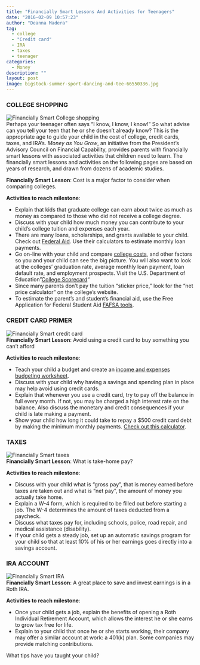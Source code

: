 ```yaml
---
title: "Financially Smart Lessons And Activities for Teenagers"
date: "2016-02-09 10:57:23"
author: "Deanna Madera"
tag:
  - college
  - "Credit card"
  - IRA
  - taxes
  - teenager
categories:
  - Money
description: ""
layout: post
image: bigstock-summer-sport-dancing-and-tee-66550336.jpg
---
```


### COLLEGE SHOPPING

![Financially Smart College shopping](http://moderntips.com/wp-content/uploads/2016/02/bigstock-Perspective-Students-83957537-1024x681.jpg)  
Perhaps your teenager often says “I know, I know, I know!” So what advise can you tell your teen that he or she doesn’t already know? This is the appropriate age to guide your child in the cost of college, credit cards, taxes, and IRA’s. _Money as You Grow_, an initiative from the President’s Advisory Council on Financial Capability, provides parents with financially smart lessons with associated activities that children need to learn. The financially smart lessons and activities on the following pages are based on years of research, and drawn from dozens of academic studies.

**Financially Smart Lesson**: Cost is a major factor to consider when comparing colleges.

**Activities to reach milestone**:

- Explain that kids that graduate college can earn about twice as much as money as compared to those who did not receive a college degree.
- Discuss with your child how much money you can contribute to your child’s college tuition and expenses each year.
- There are many loans, scholarships, and grants available to your child. Check out [Federal Aid](https://studentaid.ed.gov/sa/). Use their calculators to estimate monthly loan payments.
- Go on-line with your child and compare [college costs](http://moderntips.com/way-too-easy-strategies-to-reduce-the-cost-of-college), and other factors so you and your child can see the big picture. You will also want to look at the colleges’ graduation rate, average monthly loan payment, loan default rate, and employment prospects. Visit the U.S. Department of Education”[College Scorecard](https://collegescorecard.ed.gov/)“
- Since many parents don’t pay the tuition “sticker price,” look for the “net price calculator” on the college’s website.
- To estimate the parent’s and student’s financial aid, use the Free Application for Federal Student Aid [FAFSA tools](https://fafsa.ed.gov/).

### CREDIT CARD PRIMER

![Financially Smart credit card](http://moderntips.com/wp-content/uploads/2016/02/bigstock-Piggy-bank-or-credit-card-21749537-1024x683.jpg)  
**Financially Smart Lesson**: Avoid using a credit card to buy something you can’t afford

**Activities to reach milestone**:

- Teach your child a budget and create an [income and expenses budgeting worksheet](http://www.mymoney.gov/spend/Pages/spend.aspx).
- Discuss with your child why having a savings and spending plan in place may help avoid using credit cards.
- Explain that whenever you use a credit card, try to pay off the balance in full every month. If not, you may be charged a high interest rate on the balance. Also discuss the monetary and credit consequences if your child is late making a payment.
- Show your child how long it could take to repay a $500 credit card debt by making the minimum monthly payments. [Check out this calculator](http://www.bankrate.com/calculators/credit-cards/credit-card-payoff-calculator.aspx).

### TAXES

![Financially Smart taxes](http://moderntips.com/wp-content/uploads/2016/02/bigstock-Take-Some-Money-1612736-1024x683.jpg)  
**Financially Smart Lesson**: What is take-home pay?

**Activities to reach milestone**:

- Discuss with your child what is “gross pay”, that is money earned before taxes are taken out and what is “net pay”, the amount of money you actually take home.
- Explain a W-4 form, which is required to be filled out before starting a job. The W-4 determines the amount of taxes deducted from a paycheck.
- Discuss what taxes pay for, including schools, police, road repair, and medical assistance (disability).
- If your child gets a steady job, set up an automatic savings program for your child so that at least 10% of his or her earnings goes directly into a savings account.

### IRA ACCOUNT

![Financially Smart IRA ](http://moderntips.com/wp-content/uploads/2016/02/bigstock-Young-people-putting-money-in-23704928-1024x683.jpg)  
**Financially Smart Lesson**: A great place to save and invest earnings is in a Roth IRA.

**Activities to reach milestone**:

- Once your child gets a job, explain the benefits of opening a Roth Individual Retirement Account, which allows the interest he or she earns to grow tax free for life.
- Explain to your child that once he or she starts working, their company may offer a similar account at work: a 401(k) plan. Some companies may provide matching contributions.

What tips have you taught your child?

